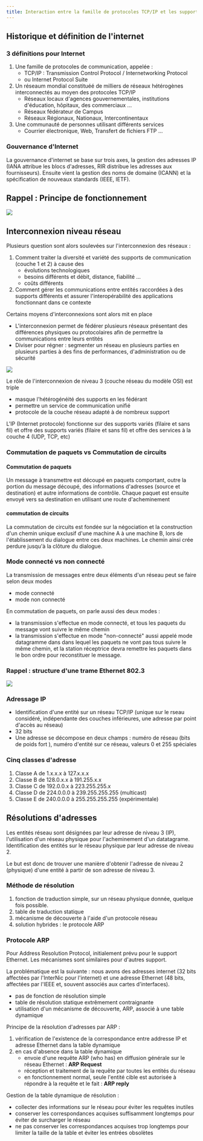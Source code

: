 ```yaml
---
title: Interaction entre la famille de protocoles TCP/IP et les supports de transmission
---
```


## Historique et définition de l'internet

### 3 définitions pour Internet

1. Une famille de protocoles de communication, appelée :
    + TCP/IP : Transmission Control Protocol / Internetworking Protocol
    + ou Internet Protocol Suite
2. Un réseaum mondial constituéé de milliers de réseaux hétérogènes
   interconnectés au moyen des protocoles TCP/IP
    + Réseaux locaux d'agences gouvernementales, institutions d'éducation,
      hôpitaux, des commerciaux ...
    + Réseaux fédérateur de Campus
    + Réseaux Régionaux, Nationaux, Intercontinentaux
3. Une communauté de personnes utilisant différents services
    + Courrier électronique, Web, Transfert de fichiers FTP ...

### Gouvernance d'Internet

La gouvernance d'internet se base sur trois axes, la gestion des adresses IP
(IANA attribue les blocs d'adresses, RIR distribue les adresses aux
fournisseurs). Ensuite vient la gestion des noms de domaine (ICANN) et la
spécification de nouveaux standards (IEEE, IETF).

## <i class="fas fa-server"></i> Rappel : Principe de fonctionnement

![](./img/couches.png)

## <i class="fas fa-server"></i> Interconnexion niveau réseau

Plusieurs question sont alors soulevées sur l'interconnexion des réseaux :

1. Comment traiter la diversité et variété des supports de communication (couche
   1 et 2) à cause des
    + évolutions technologiques
    + besoins différents et débit, distance, fiabilité ...
    + coûts différents
2. Comment gérer les communications entre entités raccordées à des supports
   différents et assurer l'interopérabilité des applications fonctionnant dans
   ce contexte

Certains moyens d'interconnexions sont alors mit en place

+ L'interconnexion permet de fédérer plusieurs réseaux présentant des
  différences physiques ou protocolaires afin de permettre la communications
  entre leurs entités
+ Diviser pour régner : segmenter un réseau en plusieurs parties en plusieurs
  parties à des fins de performances, d'administration ou de sécurité

![](./img/token.jpg)

Le rôle de l'interconnexion de niveau 3 (couche réseau du modèle OSI) est triple

+ masque l'hétérogénéité des supports en les fédérant
+ permettre un service de communication unifié
+ protocole de la couche réseau adapté à de nombreux support

L'IP (Internet protocole) fonctionne sur des supports variés (filaire et sans
fil) et offre des supports variés (filaire et sans fil) et offre des services à
la couche 4 (UDP, TCP, etc)

### Commutation de paquets vs Commutation de circuits

#### Commutation de paquets

Un message à transmettre est découpé en paquets comportant, outre la portion du
message découpé, des informations d'adresses (source et destination) et autre
informations de contrôle. Chaque paquet est ensuite envoyé vers sa destination
en utilisant une route d'acheminement

#### commutation de circuits

La commutation de circuits est fondée sur la négociation et la construction d'un
chemin unique exclusif d'une machine A à une machine B, lors de
l'établissement du dialogue entre ces deux machines. Le chemin ainsi crée
perdure jusqu'à la clôture du dialogue.

### Mode connecté vs non connecté

La transmission de messages entre deux éléments d'un réseau peut se faire
selon deux modes

+ mode connecté
+ mode non connecté

En commutation de paquets, on parle aussi des deux modes :

+ la transmission s'effectue en mode connecté, et tous les paquets du message
  vont suivre le même chemin
+ la transmission s'effectue en mode "non-connecté" aussi appelé mode datagramme
  dans dans lequel les paquets ne vont pas tous suivre le même chemin, et la
  station réceptrice devra remettre les paquets dans le bon ordre pour
  reconstituer le message.

### Rappel : structure d'une trame Ethernet 802.3

![](./img/ethernet.jpg)

### Adressage IP

+ Identification d'une entité sur un réseau TCP/IP (unique sur le rseau
  considéré, indépendante des couches inférieures, une adresse par point d'accès
  au réseau)
+ 32 bits
+ Une adresse se décompose en deux champs : numéro de réseau (bits de poids fort
  ), numéro d'entité sur ce réseau, valeurs 0 et 255 spéciales

### Cinq classes d'adresse

1. Classe A de 1.x.x.x à 127.x.x.x
2. Classe B de 128.0.x.x à 191.255.x.x
3. Classe C de 192.0.0.x à 223.255.255.x
4. Classe D de 224.0.0.0 à 239.255.255.255 (multicast)
5. Classe E de 240.0.0.0 à 255.255.255.255 (expérimentale)

## <i class="fas fa-server"></i> Résolutions d'adresses

Les entités réseau sont désignées par leur adresse de niveau 3 (IP),
l'utilisation d'un réseau physique pour l'acheminement d'un datatagrame.
Identification des entités sur le réseau physique par leur adresse de niveau 2.

Le but est donc de trouver une manière d'obtenir l'adresse de niveau 2
(physique) d'une entité à partir de son adresse de niveau 3.

### Méthode de résolution

1. fonction de traduction simple, sur un réseau physique donnée, quelque fois
   possible.
2. table de traduction statique
3. mécanisme de découverte à l'aide d'un protocole réseau
4. solution hybrides : le protocole ARP

### Protocole ARP

Pour Address Resolution Protocol, initialement prévu pour le support Ethernet.
Les mécanismes sont similaires pour d'autres support.

La problématique est la suivante : nous avons des adresses internet (32 bits
affectées par l'InterNic pour l'internet) et une adresse Ethernet (48 bits,
affectées par l'IEEE et, souvent associés aux cartes d'interfaces).

+ pas de fonction de résolution simple
+ table de résolution statique extrêmement contraignante
+ utilisation d'un mécanisme de découverte, ARP, associé à une table dynamique

Principe de la résolution d'adresses par ARP :

1. vérification de l'existence de la correspondance entre addresse IP et adresse
   Ethernet dans la table dynamique
2. en cas d'absence dans la table dynamique
    + envoie d'une requête ARP (who has) en diffusion générale sur le réseau
      Ethernet : **ARP Request**
    + réception et traitement de la requête par toutes les entités du réseau
    + en fonctionnement normal, seule l'entité cible est autorisée à répondre à
      la requête et le fait : **ARP reply**

Gestion de la table dynamique de résolution :

+ collecter des informations sur le réseau pour éviter les requêtes inutiles
+ conserver les correspondances acquises suffisamment longtemps pour éviter de
  surcharger le réseau
+ ne pas conserver les correspondances acquises trop longtemps pour limiter la
  taille de la table et éviter les entrées obsolètes
